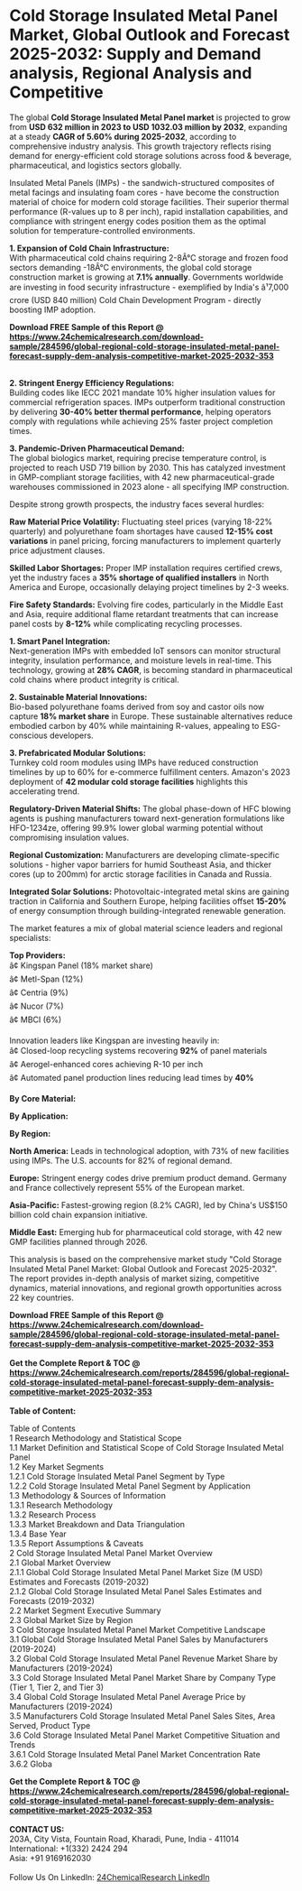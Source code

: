 <h1>Cold Storage Insulated Metal Panel Market, Global Outlook and Forecast 2025-2032: Supply and Demand analysis, Regional Analysis and Competitive</h1><p>The global <strong>Cold Storage Insulated Metal Panel market</strong> is projected to grow from <strong>USD 632 million in 2023 to USD 1032.03 million by 2032</strong>, expanding at a steady <strong>CAGR of 5.60% during 2025-2032</strong>, according to comprehensive industry analysis. This growth trajectory reflects rising demand for energy-efficient cold storage solutions across food &amp; beverage, pharmaceutical, and logistics sectors globally.</p><p>Insulated Metal Panels (IMPs) - the sandwich-structured composites of metal facings and insulating foam cores - have become the construction material of choice for modern cold storage facilities. Their superior thermal performance (R-values up to 8 per inch), rapid installation capabilities, and compliance with stringent energy codes position them as the optimal solution for temperature-controlled environments.</p><p><strong>1. Expansion of Cold Chain Infrastructure:</strong><br>
With pharmaceutical cold chains requiring 2-8Â°C storage and frozen food sectors demanding -18Â°C environments, the global cold storage construction market is growing at <strong>7.1% annually</strong>. Governments worldwide are investing in food security infrastructure - exemplified by India's â¹7,000 crore (USD 840 million) Cold Chain Development Program - directly boosting IMP adoption.</p><div><b>Download FREE Sample of this Report @ 
            <a href="https://www.24chemicalresearch.com/download-sample/284596/global-regional-cold-storage-insulated-metal-panel-forecast-supply-dem-analysis-competitive-market-2025-2032-353">
            https://www.24chemicalresearch.com/download-sample/284596/global-regional-cold-storage-insulated-metal-panel-forecast-supply-dem-analysis-competitive-market-2025-2032-353</a></b></div><br><p><strong>2. Stringent Energy Efficiency Regulations:</strong><br>
Building codes like IECC 2021 mandate 10% higher insulation values for commercial refrigeration spaces. IMPs outperform traditional construction by delivering <strong>30-40% better thermal performance</strong>, helping operators comply with regulations while achieving 25% faster project completion times.</p><p><strong>3. Pandemic-Driven Pharmaceutical Demand:</strong><br>
The global biologics market, requiring precise temperature control, is projected to reach USD 719 billion by 2030. This has catalyzed investment in GMP-compliant storage facilities, with 42 new pharmaceutical-grade warehouses commissioned in 2023 alone - all specifying IMP construction.</p><p>Despite strong growth prospects, the industry faces several hurdles:</p><p><strong>Raw Material Price Volatility:</strong> Fluctuating steel prices (varying 18-22% quarterly) and polyurethane foam shortages have caused <strong>12-15% cost variations</strong> in panel pricing, forcing manufacturers to implement quarterly price adjustment clauses.</p><p><strong>Skilled Labor Shortages:</strong> Proper IMP installation requires certified crews, yet the industry faces a <strong>35% shortage of qualified installers</strong> in North America and Europe, occasionally delaying project timelines by 2-3 weeks.</p><p><strong>Fire Safety Standards:</strong> Evolving fire codes, particularly in the Middle East and Asia, require additional flame retardant treatments that can increase panel costs by <strong>8-12%</strong> while complicating recycling processes.</p><p><strong>1. Smart Panel Integration:</strong><br>
Next-generation IMPs with embedded IoT sensors can monitor structural integrity, insulation performance, and moisture levels in real-time. This technology, growing at <strong>28% CAGR</strong>, is becoming standard in pharmaceutical cold chains where product integrity is critical.</p><p><strong>2. Sustainable Material Innovations:</strong><br>
Bio-based polyurethane foams derived from soy and castor oils now capture <strong>18% market share</strong> in Europe. These sustainable alternatives reduce embodied carbon by 40% while maintaining R-values, appealing to ESG-conscious developers.</p><p><strong>3. Prefabricated Modular Solutions:</strong><br>
Turnkey cold room modules using IMPs have reduced construction timelines by up to 60% for e-commerce fulfillment centers. Amazon's 2023 deployment of <strong>42 modular cold storage facilities</strong> highlights this accelerating trend.</p><p><strong>Regulatory-Driven Material Shifts:</strong> The global phase-down of HFC blowing agents is pushing manufacturers toward next-generation formulations like HFO-1234ze, offering 99.9% lower global warming potential without compromising insulation values.</p><p><strong>Regional Customization:</strong> Manufacturers are developing climate-specific solutions - higher vapor barriers for humid Southeast Asia, and thicker cores (up to 200mm) for arctic storage facilities in Canada and Russia.</p><p><strong>Integrated Solar Solutions:</strong> Photovoltaic-integrated metal skins are gaining traction in California and Southern Europe, helping facilities offset <strong>15-20%</strong> of energy consumption through building-integrated renewable generation.</p><p>The market features a mix of global material science leaders and regional specialists:</p><p><strong>Top Providers:</strong><br>
â¢ Kingspan Panel (18% market share)<br>
â¢ Metl-Span (12%)<br>
â¢ Centria (9%)<br>
â¢ Nucor (7%)<br>
â¢ MBCI (6%)</p><p>Innovation leaders like Kingspan are investing heavily in:<br>
â¢ Closed-loop recycling systems recovering <strong>92%</strong> of panel materials<br>
â¢ Aerogel-enhanced cores achieving R-10 per inch<br>
â¢ Automated panel production lines reducing lead times by <strong>40%</strong></p><p><strong>By Core Material:</strong></p><p><strong>By Application:</strong></p><p><strong>By Region:</strong></p><p><strong>North America:</strong> Leads in technological adoption, with 73% of new facilities using IMPs. The U.S. accounts for 82% of regional demand.</p><p><strong>Europe:</strong> Stringent energy codes drive premium product demand. Germany and France collectively represent 55% of the European market.</p><p><strong>Asia-Pacific:</strong> Fastest-growing region (8.2% CAGR), led by China's US$150 billion cold chain expansion initiative.</p><p><strong>Middle East:</strong> Emerging hub for pharmaceutical cold storage, with 42 new GMP facilities planned through 2026.</p><p>This analysis is based on the comprehensive market study "Cold Storage Insulated Metal Panel Market: Global Outlook and Forecast 2025-2032". The report provides in-depth analysis of market sizing, competitive dynamics, material innovations, and regional growth opportunities across 22 key countries.</p><div><b>Download FREE Sample of this Report @ 
            <a href="https://www.24chemicalresearch.com/download-sample/284596/global-regional-cold-storage-insulated-metal-panel-forecast-supply-dem-analysis-competitive-market-2025-2032-353">
            https://www.24chemicalresearch.com/download-sample/284596/global-regional-cold-storage-insulated-metal-panel-forecast-supply-dem-analysis-competitive-market-2025-2032-353</a></b></div><br><div><b>Get the Complete Report & TOC @ 
            <a href="https://www.24chemicalresearch.com/reports/284596/global-regional-cold-storage-insulated-metal-panel-forecast-supply-dem-analysis-competitive-market-2025-2032-353">
            https://www.24chemicalresearch.com/reports/284596/global-regional-cold-storage-insulated-metal-panel-forecast-supply-dem-analysis-competitive-market-2025-2032-353</a></b></div><br>
            <b>Table of Content:</b><p>Table of Contents<br />
1 Research Methodology and Statistical Scope<br />
1.1 Market Definition and Statistical Scope of Cold Storage Insulated Metal Panel<br />
1.2 Key Market Segments<br />
1.2.1 Cold Storage Insulated Metal Panel Segment by Type<br />
1.2.2 Cold Storage Insulated Metal Panel Segment by Application<br />
1.3 Methodology & Sources of Information<br />
1.3.1 Research Methodology<br />
1.3.2 Research Process<br />
1.3.3 Market Breakdown and Data Triangulation<br />
1.3.4 Base Year<br />
1.3.5 Report Assumptions & Caveats<br />
2 Cold Storage Insulated Metal Panel Market Overview<br />
2.1 Global Market Overview<br />
2.1.1 Global Cold Storage Insulated Metal Panel Market Size (M USD) Estimates and Forecasts (2019-2032)<br />
2.1.2 Global Cold Storage Insulated Metal Panel Sales Estimates and Forecasts (2019-2032)<br />
2.2 Market Segment Executive Summary<br />
2.3 Global Market Size by Region<br />
3 Cold Storage Insulated Metal Panel Market Competitive Landscape<br />
3.1 Global Cold Storage Insulated Metal Panel Sales by Manufacturers (2019-2024)<br />
3.2 Global Cold Storage Insulated Metal Panel Revenue Market Share by Manufacturers (2019-2024)<br />
3.3 Cold Storage Insulated Metal Panel Market Share by Company Type (Tier 1, Tier 2, and Tier 3)<br />
3.4 Global Cold Storage Insulated Metal Panel Average Price by Manufacturers (2019-2024)<br />
3.5 Manufacturers Cold Storage Insulated Metal Panel Sales Sites, Area Served, Product Type<br />
3.6 Cold Storage Insulated Metal Panel Market Competitive Situation and Trends<br />
3.6.1 Cold Storage Insulated Metal Panel Market Concentration Rate<br />
3.6.2 Globa</p><div><b>Get the Complete Report & TOC @ 
            <a href="https://www.24chemicalresearch.com/reports/284596/global-regional-cold-storage-insulated-metal-panel-forecast-supply-dem-analysis-competitive-market-2025-2032-353">
            https://www.24chemicalresearch.com/reports/284596/global-regional-cold-storage-insulated-metal-panel-forecast-supply-dem-analysis-competitive-market-2025-2032-353</a></b></div><br><b>CONTACT US:</b><br>
            203A, City Vista, Fountain Road, Kharadi, Pune, India - 411014<br>
            International: +1(332) 2424 294<br>
            Asia: +91 9169162030 <br><br>
            Follow Us On LinkedIn: <a href="https://www.linkedin.com/company/24chemicalresearch/">24ChemicalResearch LinkedIn</a>